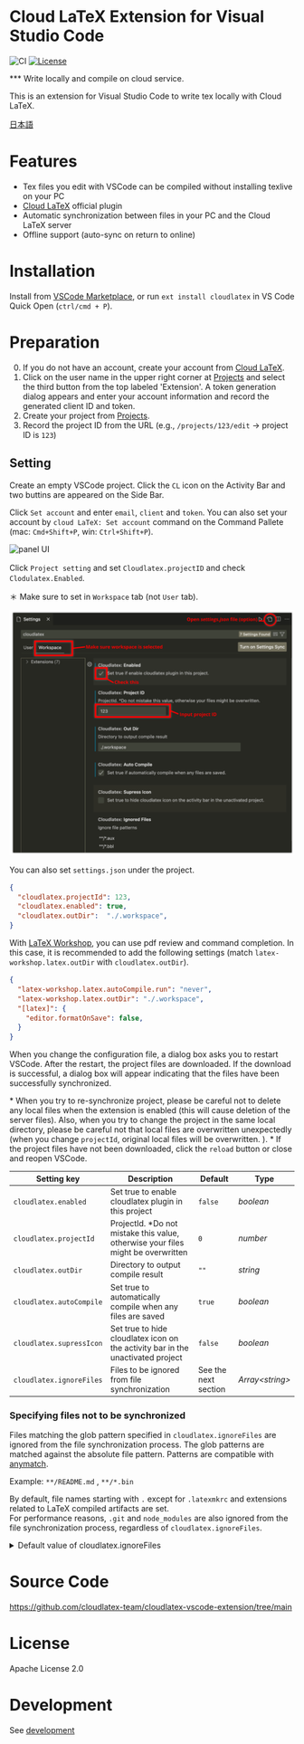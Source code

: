 # Cloud LaTeX Extension for Visual Studio Code
![CI](https://github.com/cloudlatex-team/cloudlatex-vscode-extension/workflows/build/badge.svg)
[![License](https://img.shields.io/badge/License-Apache%202.0-blue.svg)](https://opensource.org/licenses/Apache-2.0)


*** Write locally and compile on cloud service.

This is an extension for Visual Studio Code to write tex locally with Cloud LaTeX.

[日本語](https://github.com/cloudlatex-team/cloudlatex-vscode-extension/blob/main/docs/README_ja.md)

# Features
- Tex files you edit with VSCode can be compiled without installing texlive on your PC
- [Cloud LaTeX](https://cloudlatex.io/) official plugin
-  Automatic synchronization between files in your PC and the Cloud LaTeX server
- Offline support (auto-sync on return to online)

# Installation
Install from [VSCode Marketplace](https://marketplace.visualstudio.com/items?itemName=cloudlatex.cloudlatex), or run `ext install cloudlatex` in VS Code Quick Open (`ctrl/cmd + P`).

# Preparation
0. If you do not have an account, create your account from [Cloud LaTeX](https://cloudlatex.io/).
1. Click on the user name in the upper right corner at [Projects](https://cloudlatex.io/projects) and select the third button from the top labeled 'Extension'. A token generation dialog appears and enter your account information and record the generated client ID and token.
2. Create your project from [Projects](https://cloudlatex.io/projects).
3. Record the project ID from the URL (e.g., `/projects/123/edit` -> project ID is `123`)

## Setting
Create an empty VSCode project.
Click the `CL` icon on the Activity Bar and two buttins are appeared on the Side Bar.

Click `Set account` and enter `email`, `client` and `token`.
You can also set your account by `cloud LaTeX: Set account` command on the Command Pallete (mac: `Cmd+Shift+P`, win: `Ctrl+Shift+P`).

<img src="https://github.com/cloudlatex-team/cloudlatex-vscode-extension/raw/main/docs/panel.png" alt="panel UI" width="240px">


Click `Project setting` and set `Cloudlatex.projectID` and check　`Clodulatex.Enabled`.

＊ Make sure to set in `Workspace` tab (not `User` tab).

<img src="https://github.com/cloudlatex-team/cloudlatex-vscode-extension/raw/main/docs/setting.png" alt="setting UI" width="600px">

You can also set `settings.json` under the project.
```settings.json
{
  "cloudlatex.projectId": 123,
  "cloudlatex.enabled": true,
  "cloudlatex.outDir":  "./.workspace",
}
```

With [LaTeX Workshop](https://marketplace.visualstudio.com/items?itemName=James-Yu.latex-workshop), you can use pdf review and command completion.
In this case, it is recommended to add the following settings (match `latex-workshop.latex.outDir` with `cloudlatex.outDir`).
```setting.json
{
  "latex-workshop.latex.autoCompile.run": "never",
  "latex-workshop.latex.outDir": "./.workspace",
  "[latex]": {
    "editor.formatOnSave": false,
  }
}
```

When you change the configuration file, a dialog box asks you to restart VSCode.
After the restart, the project files are downloaded.
If the download is successful, a dialog box will appear indicating that the files have been successfully synchronized.

\* When you try to re-synchronize project, please be careful not to delete any local files when the extension is enabled (this will cause deletion of the server files). Also, when you try to change the project in the same local directory, please be careful not that local files are overwritten unexpectedly (when you change `projectId`, original local files will be overwritten. ).
\* If the project files have not been downloaded, click the `reload` button or close and reopen VSCode.


| Setting key              | Description                                                                         | Default  | Type      |
| -------------------------| ----------------------------------------------------------------------------------- | -------- | --------- |
| `cloudlatex.enabled`     | Set true to enable cloudlatex plugin in this project                                | `false`  | _boolean_ |
| `cloudlatex.projectId`   | ProjectId. *Do not mistake this value, otherwise your files might be overwritten    | `0`      | _number_  |
| `cloudlatex.outDir`      | Directory to output compile result                                                  | `""`     | _string_  |
| `cloudlatex.autoCompile` | Set true to automatically compile when any files are saved                          | `true`   | _boolean_ |
| `cloudlatex.supressIcon` | Set true to hide cloudlatex icon on the activity bar in the unactivated project     | `false`  | _boolean_ |
| `cloudlatex.ignoreFiles` | Files to be ignored from file synchronization | See the next section  | _Array\<string\>_ |


### Specifying files not to be synchronized
Files matching the glob pattern specified in `cloudlatex.ignoreFiles` are ignored from the file synchronization process. The glob patterns are matched against the absolute file pattern. 
Patterns are compatible with [anymatch](https://github.com/micromatch/anymatch).

Example: `**/README.md` , `**/*.bin`

By default, file names starting with `.` except for `.latexmkrc` and extensions related to LaTeX compiled artifacts are set.  
For performance reasons, `.git` and `node_modules` are also ignored from the file synchronization process, regardless of `cloudlatex.ignoreFiles`.

<details>
<summary>Default value of cloudlatex.ignoreFiles </summary>

```
[
  "**/*.aux",
  "**/*.bbl",
  "**/*.bcf",
  "**/*.blg",
  "**/*.idx",
  "**/*.ind",
  "**/*.lof",
  "**/*.lot",
  "**/*.out",
  "**/*.toc",
  "**/*.acn",
  "**/*.acr",
  "**/*.alg",
  "**/*.glg",
  "**/*.glo",
  "**/*.gls",
  "**/*.ist",
  "**/*.fls",
  "**/*.log",
  "**/*.nav",
  "**/*.snm",
  "**/*.fdb_latexmk",
  "**/*.synctex.gz",
  "**/*.synctex\\(busy\\)",
  "**/*.synctex.gz\\(busy\\)",
  "**/*.run.xml",
  "**/.vscode/**",
  "**/.!(latexmkrc)*"
]
```

</details>

# Source Code
https://github.com/cloudlatex-team/cloudlatex-vscode-extension/tree/main

# License
Apache License 2.0

# Development
See [development](docs/development.md)